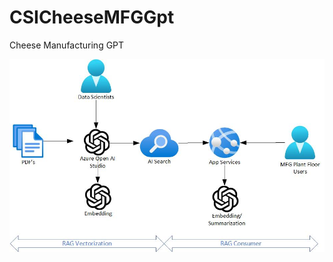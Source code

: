 # CSICheeseMFGGpt
Cheese Manufacturing GPT

![Cheese GPT](https://github.com/balakreshnan/CSICheeseMFGGpt/blob/main/csicheesemfggpt1.jpg "Cheese GPT")

